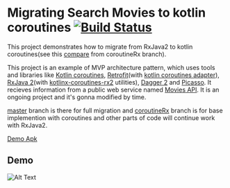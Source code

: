 # Migrating Search Movies to kotlin coroutines [![Build Status](https://travis-ci.org/DHosseiny/SearchMovies.svg?branch=master)](https://travis-ci.org/DHosseiny/SearchMovies)

This project demonstrates how to migrate from RxJava2 to kotlin coroutines(see this [compare](https://github.com/DHosseiny/SearchMovies/compare/5e911ff...b52e6a4) from coroutineRx branch).

This project is an example of MVP architecture pattern, which uses tools and libraries like [Kotlin coroutines](https://kotlinlang.org/docs/reference/coroutines.html), [Retrofit](http://square.github.io/retrofit/)(with [kotlin coroutines adapter](https://github.com/JakeWharton/retrofit2-kotlin-coroutines-adapter)), [RxJava 2](http://reactivex.io/)(with [kotlinx-coroutines-rx2](https://github.com/Kotlin/kotlinx.coroutines/tree/master/reactive/kotlinx-coroutines-rx2) utilities), [Dagger 2](https://google.github.io/dagger/) and [Picasso](http://square.github.io/picasso/). It recieves information from a public web service named [Movies API](http://www.moviesapi.ir/). It is an ongoing project and it's gonna modified by time.

[master](https://github.com/DHosseiny/SearchMovies/tree/master) branch is there for full migration and [coroutineRx](https://github.com/DHosseiny/SearchMovies/tree/coroutineRX) branch is for base implemention with coroutines and other parts of code will continue work with RxJava2.

[Demo Apk](https://github.com/abbas-oveissi/SearchMovies/releases/download/v3.0.0/SearchMovies-normal-debug-3.0.0.apk)
## Demo

![Alt Text](http://oveissi.ir/githubAssets/searchmovie3.gif)
